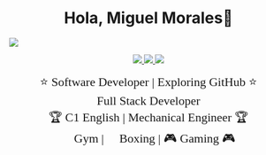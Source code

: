 <div align="center">
  <h1 align="center">Hola, Miguel Morales</a>👋</h1>
</div>
<img src="https://i.imgur.com/yOyzkeD.png">
</p>

<p align="center">
  <a href="https://github.com/tu_usuario">
    <img src="https://img.shields.io/badge/GitHub-000?style=for-the-badge&logo=github&logoColor=white">
  </a>
  <a href="https://discord.gg/tu_invite">
    <img src="https://img.shields.io/badge/Discord-5865F2?style=for-the-badge&logo=discord&logoColor=white">
  </a>
  <a href="https://wa.me/tu_numero">
    <img src="https://img.shields.io/badge/WhatsApp-25D366?style=for-the-badge&logo=whatsapp&logoColor=white">
  </a>
</p>

<p align="center">
  <span style="font-family: 'Comic Sans MS', cursive; font-size: 22px;">
    ⭐ Software Developer | Exploring GitHub ⭐<br>
    🚀 Full Stack Developer 🚀<br>
    🏆 C1 English | Mechanical Engineer 🏆<br>
    💪 Gym | 🥊 Boxing |  🎮 Gaming 🎮
  </span>
</p>
